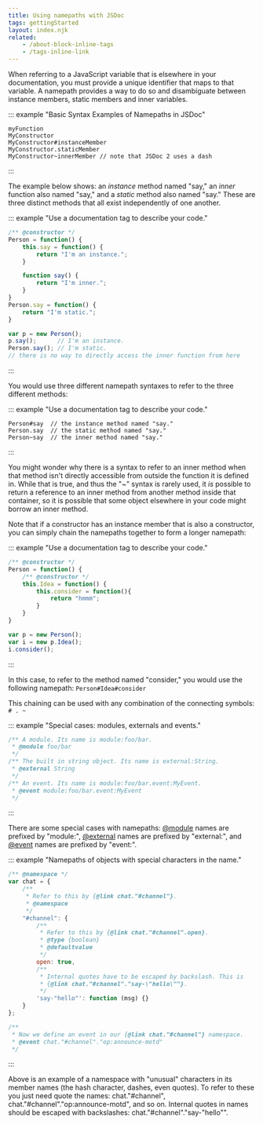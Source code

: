 ```yaml
---
title: Using namepaths with JSDoc
tags: gettingStarted
layout: index.njk
related:
    - /about-block-inline-tags
    - /tags-inline-link
---
```


When referring to a JavaScript variable that is elsewhere in your documentation, you must provide a unique identifier that maps to that variable. A namepath provides a way to do so and disambiguate between instance members, static members and inner variables.

::: example "Basic Syntax Examples of Namepaths in JSDoc"

```
myFunction
MyConstructor
MyConstructor#instanceMember
MyConstructor.staticMember
MyConstructor~innerMember // note that JSDoc 2 uses a dash
```
:::

The example below shows: an _instance_ method named "say," an _inner_ function also named "say," and a _static_ method also named "say." These are three distinct methods that all exist independently of one another.

::: example "Use a documentation tag to describe your code."

```js
/** @constructor */
Person = function() {
    this.say = function() {
        return "I'm an instance.";
    }

    function say() {
        return "I'm inner.";
    }
}
Person.say = function() {
    return "I'm static.";
}

var p = new Person();
p.say();      // I'm an instance.
Person.say(); // I'm static.
// there is no way to directly access the inner function from here
```
:::

You would use three different namepath syntaxes to refer to the three different methods:

::: example "Use a documentation tag to describe your code."

```
Person#say  // the instance method named "say."
Person.say  // the static method named "say."
Person~say  // the inner method named "say."
```
:::

You might wonder why there is a syntax to refer to an inner method when that method isn't directly accessible from outside the function it is defined in. While that is true, and thus the "~" syntax is rarely used, it _is_ possible to return a reference to an inner method from another method inside that container, so it is possible that some object elsewhere in your code might borrow an inner method.

Note that if a constructor has an instance member that is also a constructor, you can simply chain the namepaths together to form a longer namepath:

::: example "Use a documentation tag to describe your code."

```js
/** @constructor */
Person = function() {
    /** @constructor */
    this.Idea = function() {
        this.consider = function(){
            return "hmmm";
        }
    }
}

var p = new Person();
var i = new p.Idea();
i.consider();
```
:::

In this case, to refer to the method named "consider," you would use the following namepath:
`Person#Idea#consider`


This chaining can be used with any combination of the connecting symbols: `# . ~`

::: example "Special cases: modules, externals and events."

```js
/** A module. Its name is module:foo/bar.
 * @module foo/bar
 */
/** The built in string object. Its name is external:String.
 * @external String
 */
/** An event. Its name is module:foo/bar.event:MyEvent.
 * @event module:foo/bar.event:MyEvent
 */
```
:::

There are some special cases with namepaths: [@module][module-tag] names are prefixed by "module:", [@external][external-tag] names are prefixed by "external:", and [@event][event-tag] names are prefixed by "event:".

::: example "Namepaths of objects with special characters in the name."

```js
/** @namespace */
var chat = {
    /**
     * Refer to this by {@link chat."#channel"}.
     * @namespace
     */
    "#channel": {
        /**
         * Refer to this by {@link chat."#channel".open}.
         * @type {boolean}
         * @defaultvalue
         */
        open: true,
        /**
         * Internal quotes have to be escaped by backslash. This is
         * {@link chat."#channel"."say-\"hello\""}.
         */
        'say-"hello"': function (msg) {}
    }
};

/**
 * Now we define an event in our {@link chat."#channel"} namespace.
 * @event chat."#channel"."op:announce-motd"
 */
```
:::

Above is an example of a namespace with "unusual" characters in its member names (the hash character, dashes, even quotes).
To refer to these you just need quote the names: chat."#channel", chat."#channel"."op:announce-motd", and so on.
Internal quotes in names should be escaped with backslashes: chat."#channel"."say-\"hello\"".

[event-tag]: /tags-event
[external-tag]: /tags-external
[module-tag]: /tags-module
